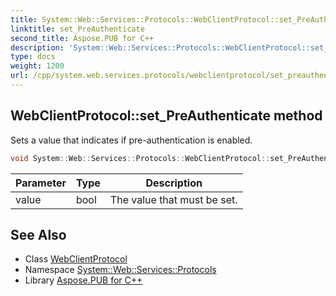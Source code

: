 ```yaml
---
title: System::Web::Services::Protocols::WebClientProtocol::set_PreAuthenticate method
linktitle: set_PreAuthenticate
second_title: Aspose.PUB for C++
description: 'System::Web::Services::Protocols::WebClientProtocol::set_PreAuthenticate method. Sets a value that indicates if pre-authentication is enabled in C++.'
type: docs
weight: 1200
url: /cpp/system.web.services.protocols/webclientprotocol/set_preauthenticate/
---
```

## WebClientProtocol::set_PreAuthenticate method


Sets a value that indicates if pre-authentication is enabled.

```cpp
void System::Web::Services::Protocols::WebClientProtocol::set_PreAuthenticate(bool value)
```


| Parameter | Type | Description |
| --- | --- | --- |
| value | bool | The value that must be set. |

## See Also

* Class [WebClientProtocol](../)
* Namespace [System::Web::Services::Protocols](../../)
* Library [Aspose.PUB for C++](../../../)

